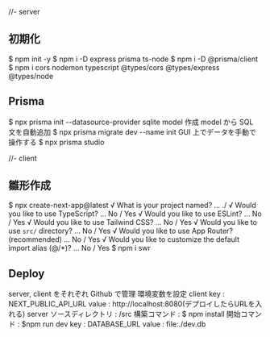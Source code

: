 
//- server
## 初期化
  $ npm init -y
  $ npm i -D express prisma ts-node
  $ npm i -D @prisma/client
  $ npm i cors nodemon typescript @types/cors @types/express @types/node

## Prisma
  $ npx prisma init --datasource-provider sqlite
  model 作成
  model から SQL 文を自動追加
    $ npx prisma migrate dev --name init
  GUI 上でデータを手動で操作する
    $ npx prisma studio

//- client
## 雛形作成
  $ npx create-next-app@latest
    √ What is your project named? ... ./
    √ Would you like to use TypeScript? ... No / Yes
    √ Would you like to use ESLint? ... No / Yes
    √ Would you like to use Tailwind CSS? ... No / Yes
    √ Would you like to use `src/` directory? ... No / Yes
    √ Would you like to use App Router? (recommended) ... No / Yes
    √ Would you like to customize the default import alias (@/*)? ... No / Yes
  $ npm i swr

## Deploy
  server, client をそれぞれ Github で管理
  環境変数を設定
    client
      key : NEXT_PUBLIC_API_URL
      value : http://localhost:8080(デプロイしたらURLを入れる)
    server
      ソースディレクトリ : /src
      構築コマンド : $ npm install
      開始コマンド : $npm run dev
      key : DATABASE_URL
      value : file:./dev.db